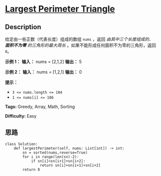 # [Largest Perimeter Triangle][title]

## Description

给定由一些正数（代表长度）组成的数组 `nums` ，返回 _由其中三个长度组成的、 **面积不为零** 的三角形的最大周长_
。如果不能形成任何面积不为零的三角形，返回 `0`。



**示例 1：**
            **输入：** nums = [2,1,2]    **输出：** 5    

**示例 2：**
            **输入：** nums = [1,2,1]    **输出：** 0    



**提示：**

  * `3 <= nums.length <= 104`
  * `1 <= nums[i] <= 106`


**Tags:** Greedy, Array, Math, Sorting

**Difficulty:** Easy

## 思路

``` python3
class Solution:
    def largestPerimeter(self, nums: List[int]) -> int:
        sn = sorted(nums,reverse=True)
        for i in range(len(sn)-2):
            if sn[i]<sn[i+1]+sn[i+2]: 
                return sn[i]+sn[i+1]+sn[i+2]
        return 0
```

[title]: https://leetcode-cn.com/problems/largest-perimeter-triangle
